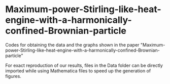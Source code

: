 # Maximum-power-Stirling-like-heat-engine-with-a-harmonically-confined-Brownian-particle

Codes for obtaining the data and the graphs shown in the paper "Maximum-power-Stirling-like-heat-engine-with-a-harmonically-confined-Brownian-particle"

For exact reproduction of our results, files in the Data folder can be directly imported while using Mathematica files to speed up the generation of figures.
